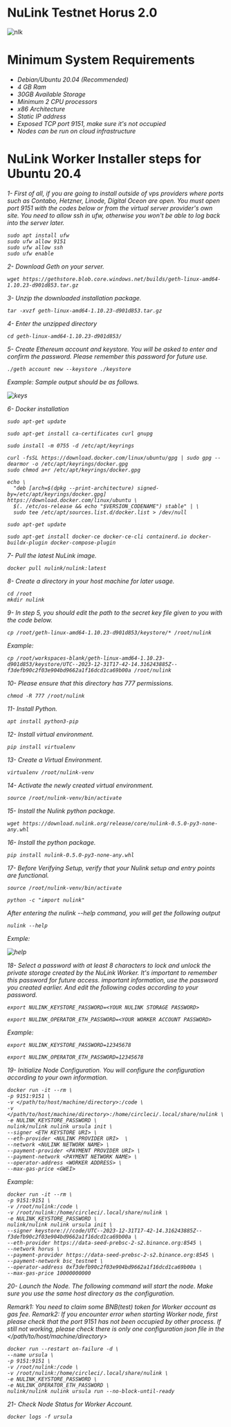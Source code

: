 
# NuLink Testnet Horus 2.0

![nlk](https://github.com/Lorento34/NuLink-Testnet-Horus-2.0/assets/84406096/5942336a-d881-4c50-8504-63fc6609c957)


<h1>Minimum System Requirements<h6>

 - Debian/Ubuntu 20.04 (Recommended)
 - 4 GB Ram
 - 30GB Available Storage
 - Minimum 2 CPU processors
 - x86 Architecture
 - Static IP address
 - Exposed TCP port 9151, make sure it's not occupied
 - Nodes can be run on cloud infrastructure

<h1>NuLink Worker Installer steps for Ubuntu 20.4<h6>

1- First of all, if you are going to install outside of vps providers where ports such as Contabo, Hetzner, Linode, Digital Oceon are open. You must open port 9151 with the codes below or from the virtual server provider's own site. You need to allow ssh in ufw, otherwise you won't be able to log back into the server later.

```
sudo apt install ufw
sudo ufw allow 9151
sudo ufw allow ssh
sudo ufw enable
```

2- Download Geth on your server.
 
```
wget https://gethstore.blob.core.windows.net/builds/geth-linux-amd64-1.10.23-d901d853.tar.gz
```

3- Unzip the downloaded installation package.

```
tar -xvzf geth-linux-amd64-1.10.23-d901d853.tar.gz
```

4- Enter the unzipped directory

```
cd geth-linux-amd64-1.10.23-d901d853/
```

5- Create Ethereum account and keystore. You will be asked to enter and confirm the password. Please remember this password for future use. 

```
./geth account new --keystore ./keystore
```

Example: Sample output should be as follows.

![keys](https://github.com/Lorento34/NuLink-Testnet-Horus-2.0/assets/84406096/b41caa54-2d62-47fb-a8ee-f861fd6ca894)


6- Docker installation

```
sudo apt-get update
```
```
sudo apt-get install ca-certificates curl gnupg
```
```
sudo install -m 0755 -d /etc/apt/keyrings
```
```
curl -fsSL https://download.docker.com/linux/ubuntu/gpg | sudo gpg --dearmor -o /etc/apt/keyrings/docker.gpg
sudo chmod a+r /etc/apt/keyrings/docker.gpg
```
```
echo \
  "deb [arch=$(dpkg --print-architecture) signed-by=/etc/apt/keyrings/docker.gpg] https://download.docker.com/linux/ubuntu \
  $(. /etc/os-release && echo "$VERSION_CODENAME") stable" | \
  sudo tee /etc/apt/sources.list.d/docker.list > /dev/null
```
```
sudo apt-get update
```
```
sudo apt-get install docker-ce docker-ce-cli containerd.io docker-buildx-plugin docker-compose-plugin
```

7- Pull the latest NuLink image.

```
docker pull nulink/nulink:latest
```

8- Create a directory in your host machine for later usage.

```
cd /root
mkdir nulink
```

9- In step 5, you should edit the path to the secret key file given to you with the code below.

```
cp /root/geth-linux-amd64-1.10.23-d901d853/keystore/* /root/nulink
```

Example:
```
cp /root/workspaces-blank/geth-linux-amd64-1.10.23-d901d853/keystore/UTC--2023-12-31T17-42-14.316243885Z--f3defb90c2f03e904bd9662a1f16dcd1ca69b00a /root/nulink
```

10- Please ensure that this directory has 777 permissions.

```
chmod -R 777 /root/nulink
```

11- Install Python.

```
apt install python3-pip
```

12- Install virtual environment.
```
pip install virtualenv
```

13- Create a Virtual Environment.
```
virtualenv /root/nulink-venv
```

14- Activate the newly created virtual environment.
```
source /root/nulink-venv/bin/activate
```
15- Install the Nulink python package.

```
wget https://download.nulink.org/release/core/nulink-0.5.0-py3-none-any.whl
```

16- Install the python package.
```
pip install nulink-0.5.0-py3-none-any.whl
```

17- Before Verifying Setup, verify that your Nulink setup and entry points are functional.
```
source /root/nulink-venv/bin/activate
```
```
python -c "import nulink"
```
After entering the nulink --help command, you will get the following output

```
nulink --help
```
Exmple:

![help](https://github.com/Lorento34/NuLink-Testnet-Horus-2.0/assets/84406096/bb7cc207-5d21-4090-a7ca-b9baebf63da4)


18- Select a password with at least 8 characters to lock and unlock the private storage created by the NuLink Worker. It's important to remember this password for future access.
important information, use the password you created earlier. And edit the following codes according to your password.

```
export NULINK_KEYSTORE_PASSWORD=<YOUR NULINK STORAGE PASSWORD>
```

```
export NULINK_OPERATOR_ETH_PASSWORD=<YOUR WORKER ACCOUNT PASSWORD>
```

Example:

```
export NULINK_KEYSTORE_PASSWORD=12345678
```

```
export NULINK_OPERATOR_ETH_PASSWORD=12345678
```

19- Initialize Node Configuration. You will configure the configuration according to your own information.

```
docker run -it --rm \
-p 9151:9151 \
-v </path/to/host/machine/directory>:/code \
-v </path/to/host/machine/directory>:/home/circleci/.local/share/nulink \
-e NULINK_KEYSTORE_PASSWORD \
nulink/nulink nulink ursula init \
--signer <ETH KEYSTORE URI> \
--eth-provider <NULINK PROVIDER URI>  \
--network <NULINK NETWORK NAME> \
--payment-provider <PAYMENT PROVIDER URI> \
--payment-network <PAYMENT NETWORK NAME> \
--operator-address <WORKER ADDRESS> \
--max-gas-price <GWEI>
```

Example:

```
docker run -it --rm \
-p 9151:9151 \
-v /root/nulink:/code \
-v /root/nulink:/home/circleci/.local/share/nulink \
-e NULINK_KEYSTORE_PASSWORD \
nulink/nulink nulink ursula init \
--signer keystore:///code/UTC--2023-12-31T17-42-14.316243885Z--f3defb90c2f03e904bd9662a1f16dcd1ca69b00a \
--eth-provider https://data-seed-prebsc-2-s2.binance.org:8545 \
--network horus \
--payment-provider https://data-seed-prebsc-2-s2.binance.org:8545 \
--payment-network bsc_testnet \
--operator-address 0xf3defb90c2f03e904bd9662a1f16dcd1ca69b00a \
--max-gas-price 10000000000
```


20- Launch the Node. The following command will start the node. Make sure you use the same host directory as the configuration.

Remark1: You need to claim some BNB(test) token for Worker account as gas fee.
Remark2: If you encounter error when starting Worker node, first please check that the port 9151 has not been occupied by other process. If still not working, please check there is only one configuration json file in the </path/to/host/machine/directory>

```
docker run --restart on-failure -d \
--name ursula \
-p 9151:9151 \
-v /root/nulink:/code \
-v /root/nulink:/home/circleci/.local/share/nulink \
-e NULINK_KEYSTORE_PASSWORD \
-e NULINK_OPERATOR_ETH_PASSWORD \
nulink/nulink nulink ursula run --no-block-until-ready
```

21- Check Node Status for Worker Account.
```
docker logs -f ursula
```












